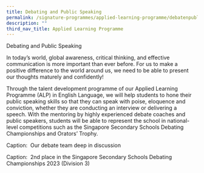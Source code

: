 ```yaml
---
title: Debating and Public Speaking
permalink: /signature-programmes/applied-learning-programme/debatenpublicspeaking/
description: ""
third_nav_title: Applied Learning Programme
---
```

Debating and Public Speaking

In today’s world, global awareness, critical thinking, and effective communication is more important than ever before. For us to make a positive difference to the world around us, we need to be able to present our thoughts maturely and confidently!

Through the talent development programme of our Applied Learning Programme (ALP) in English Language, we will help students to hone their public speaking skills so that they can speak with poise, eloquence and conviction, whether they are conducting an interview or delivering a speech. With the mentoring by highly experienced debate coaches and public speakers, students will be able to represent the school in national-level competitions such as the Singapore Secondary Schools Debating Championships and Orators’ Trophy.



Caption: &nbsp;Our debate team deep in discussion



Caption: &nbsp;2nd place in the Singapore Secondary Schools Debating Championships 2023 (Division 3)